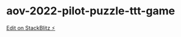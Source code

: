 # aov-2022-pilot-puzzle-ttt-game

[Edit on StackBlitz ⚡️](https://stackblitz.com/edit/aov-2022-pilot-puzzle-szvkij)